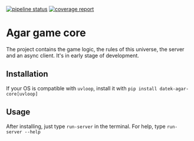 [![pipeline status](https://gitlab.com/datek-agar/agar-core/badges/master/pipeline.svg)](https://gitlab.com/datek-agar/agar-core/-/commits/master)
[![coverage report](https://gitlab.com/datek-agar/agar-core/badges/master/coverage.svg)](https://gitlab.com/datek-agar/agar-core/-/commits/master)

# Agar game core

The project contains the game logic, the rules of this universe, the server and an async client.
It's in early stage of development.


## Installation
If your OS is compatible with `uvloop`, install it with `pip install datek-agar-core[uvloop]`


## Usage
After installing, just type `run-server` in the terminal.
For help, type `run-server --help`
